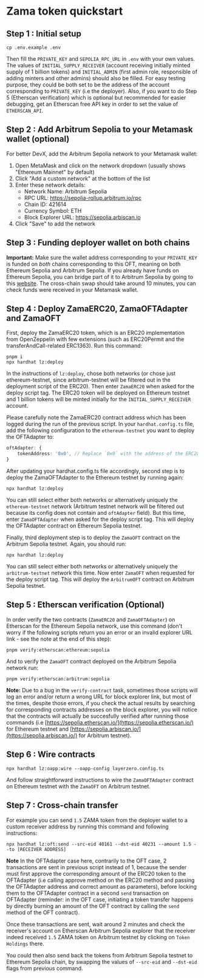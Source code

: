 # Zama token quickstart

## Step 1 : Initial setup

```
cp .env.example .env
```

Then fill the `PRIVATE_KEY` and `SEPOLIA_RPC_URL` in `.env` with your own values.
The values of `INITIAL_SUPPLY_RECEIVER` (account receiving initially minted supply of 1 billion tokens) and `INITIAL_ADMIN` (first admin role, responsible of adding minters and other admins) should also be filled. For easy testing purpose, they could be both set to be the address of the account corresponding to `PRIVATE_KEY` (i.e the deployer).
Also, if you want to do Step 5 (Etherscan verification) which is optional but recommended for easier debugging, get an Etherscan free API key in order to set the value of `ETHERSCAN_API`.

## Step 2 : Add Arbitrum Sepolia to your Metamask wallet (optional)

For better DevX, add the Arbitrum Sepolia network to your Metamask wallet:

1. Open MetaMask and click on the network dropdown (usually shows "Ethereum Mainnet" by default)
1. Click "Add a custom network" at the bottom of the list
1. Enter these network details:
   - Network Name: Arbitrum Sepolia
   - RPC URL: https://sepolia-rollup.arbitrum.io/rpc
   - Chain ID: 421614
   - Currency Symbol: ETH
   - Block Explorer URL: https://sepolia.arbiscan.io
1. Click "Save" to add the network

## Step 3 : Funding deployer wallet on both chains

**Important:** Make sure the wallet address corresponding to your `PRIVATE_KEY` is funded on _both_ chains corresponding to this OFT, meaning on both Ethereum Sepolia and Arbitrum Sepolia. If you already have funds on Ethereum Sepolia, you can bridge part of it to Arbitrum Sepolia by going to this [website](https://bridge.arbitrum.io/?destinationChain=arbitrum-sepolia&sourceChain=sepolia). The cross-chain swap should take around 10 minutes, you can check funds were received in your Metamask wallet.

## Step 4 : Deploy ZamaERC20, ZamaOFTAdapter and ZamaOFT

First, deploy the ZamaERC20 token, which is an ERC20 implementation from OpenZeppelin with few extensions (such as ERC20Permit and the transferAndCall-related ERC1363). Run this command:

```
pnpm i
npx hardhat lz:deploy
```

In the instructions of `lz:deploy`, chose both networks (or chose just ethereum-testnet, since arbitrum-testnet will be filtered out in the deployment script of the ERC20). Then enter `ZamaERC20` when asked for the deploy script tag. The ERC20 token will be deployed on Ethereum testnet and 1 billion tokens will be minted initially for the `INITIAL_SUPPLY_RECEIVER` account.

Please carefully note the ZamaERC20 contract address which has been logged during the run of the previous script. In your `hardhat.config.ts` file, add the following configuration to the `ethereum-testnet` you want to deploy the OFTAdapter to:

```typescript
oftAdapter: {
    tokenAddress: '0x0', // Replace `0x0` with the address of the ERC20 token you want to adapt to the OFT functionality.
}
```

After updating your hardhat.config.ts file accordingly, second step is to deploy the ZamaOFTAdapter to the Ethereum testnet by running again:

```
npx hardhat lz:deploy
```

You can still select either both networks or alternatively uniquely the `ethereum-testnet` network (Arbitrum testnet network will be filtered out because its config does not contain and `oftAdapter` field). But this time, enter `ZamaOFTAdapter` when asked for the deploy script tag. This will deploy the OFTAdapter contract on Ethereum Sepolia testnet.

Finally, third deployment step is to deploy the `ZamaOFT` contract on the Arbitrum Sepolia testnet. Again, you should run:

```
npx hardhat lz:deploy
```

You can still select either both networks or alternatively uniquely the `arbitrum-testnet` network this time. Now enter `ZamaOFT` when requested for the deploy script tag. This will deploy the `ArbitrumOFT` contract on Arbitrum Sepolia testnet.

## Step 5 : Etherscan verification (Optional)

In order verify the two contracts (`ZamaERC20` and `ZamaOFTAdapter`) on Etherscan for the Ethereum Sepolia network, use this command (don't worry if the following scripts return you an error or an invalid explorer URL link - see the note at the end of this step):

```
pnpm verify:etherscan:ethereum:sepolia
```

And to verify the `ZamaOFT` contract deployed on the Arbitrum Sepolia network run:

```
pnpm verify:etherscan:arbitrum:sepolia
```

**Note:** Due to a bug in the `verify-contract` task, sometimes those scripts will log an error and/or return a wrong URL for block explorer link, but most of the times, despite those errors, if you check the actual results by searching for corresponding contracts addresses on the block explorer, you will notice that the contracts will actually be succesfully verified after running those commands (i.e [https://sepolia.etherscan.io/](https://sepolia.etherscan.io/) for Ethereum testnet and [https://sepolia.arbiscan.io/](https://sepolia.arbiscan.io/) for Arbitrum testnet).

## Step 6 : Wire contracts

```
npx hardhat lz:oapp:wire --oapp-config layerzero.config.ts
```

And follow straightforward instructions to wire the `ZamaOFTAdapter` contract on Ethereum testnet with the `ZamaOFT` on Arbitrum testnet.

## Step 7 : Cross-chain transfer

For example you can send `1.5` ZAMA token from the deployer wallet to a custom receiver address by running this command and following instructions:

```
npx hardhat lz:oft:send --src-eid 40161 --dst-eid 40231 --amount 1.5 --to [RECEIVER ADDRESS]
```

**Note** In the OFTAdapter case here, contrarily to the OFT case, 2 transactions are sent in previous script instead of 1, because the sender must first approve the corresponding amount of the ERC20 token to the OFTAdapter (i.e calling approve method on the ERC20 method and passing the OFTAdapter address and correct amount as parameters), before locking them to the OFTAdapter contract in a second `send` transaction on OFTAdapter (reminder: in the OFT case, initiating a token transfer happens by directly burning an amount of the OFT contract by calling the `send` method of the OFT contract).

Once these transactions are sent, wait around 2 minutes and check the receiver's account on Etherscan Arbitrum Sepolia explorer that the receiver indeed received `1.5` ZAMA token on Arbitrum testnet by clicking on `Token Holdings` there.

You could then also send back the tokens from Arbitrum Sepolia testnet to Ethereum Sepolia chain, by swapping the values of `--src-eid` and `--dst-eid` flags from previous command.
